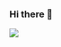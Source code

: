 ### Hi there 👋

<img src="https://cdn4.cdn-telegram.org/file/25782e1353.mp4?token=c18tGwQeDNKTHHB_xdnWme9JPzMdlZZc_pxLkQz57TmnDf_SgLb_I0J5LMOLzP2Vt4MO8G5pbGsvsi8hiTcwmmBEM22BDnDvD2F48tT9lQzyi-V-VZYiAvZ9Y4WurHTrDeSs3cv0E-YYYc-QF7b9TWcimBM2oGd1OhF54Cwcc-Ufh6KbNm5sDnLVLatn5JYYUbqLRID10ctJMZnQ08z6dFKhIqzG4qdlteRx3GBKrHAvZfEKVIgJdjlh5aG7Hs3N68HFnq-OzGXa9lvU7_3rajX0nCMZxbpg3eVE8DYmnYQAH56Yf38pNfGQ7PFF_pRLQ4P4h67RGT5Rphd7X9wfvg">



<!--
**StoneZol/StoneZol** is a ✨ _special_ ✨ repository because its `README.md` (this file) appears on your GitHub profile.

Here are some ideas to get you started:

- 🔭 I’m currently working on ...
- 🌱 I’m currently learning ...
- 👯 I’m looking to collaborate on ...
- 🤔 I’m looking for help with ...
- 💬 Ask me about ...
- 📫 How to reach me: ...
- 😄 Pronouns: ...
- ⚡ Fun fact: ...
-->
